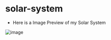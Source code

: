 ﻿# solar-system


- Here is a Image Preview of my Solar System

![image](https://github.com/abhi7447/solar-system/assets/85829382/68a041bd-34d0-4d46-82b7-00969ee3a7dc)
